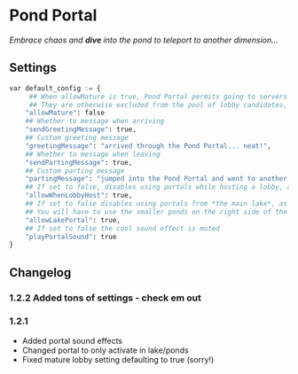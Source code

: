 # Pond Portal

_Embrace chaos and **dive** into the pond to teleport to another dimension..._

## Settings

```py
var default_config := {
     ## When allowMature is true, Pond Portal permits going to servers marked as mature
     ## They are otherwise excluded from the pool of lobby candidates, by default
    "allowMature": false
    ## Whether to message when arriving
    "sendGreetingMessage": true,
    ## Custom greeting message
    "greetingMessage": "arrived through the Pond Portal... neat!",
    ## Whether to message when leaving
    "sendPartingMessage": true,
    ## Custom parting message
    "partingMessage": "jumped into the Pond Portal and went to another dimension. Bye!",
    ## If set to false, disables using portals while hosting a lobby, as a safeguard
    "allowWhenLobbyHost": true,
    ## If set to false disables using portals from *the main lake*, as a safeguard
    ## You will have to use the smaller ponds on the right side of the island
    "allowLakePortal": true,
    ## If set to false the cool sound effect is muted
    "playPortalSound": true
}
```

## Changelog

### 1.2.2 Added tons of settings - check em out

### 1.2.1

- Added portal sound effects
- Changed portal to only activate in lake/ponds
- Fixed mature lobby setting defaulting to true (sorry!)
